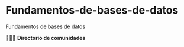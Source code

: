 # Fundamentos-de-bases-de-datos
Fundamentos de bases de datos

💜👩‍💻 **Directorio de comunidades**




